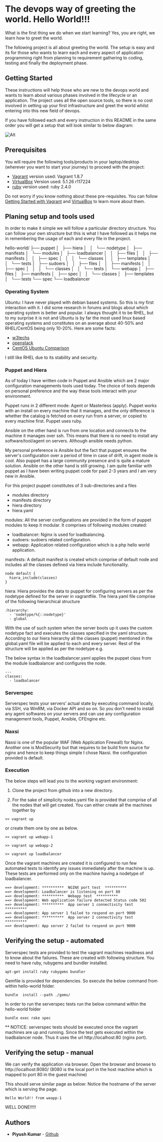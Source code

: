 # The devops way of greeting the world. Hello World!!!

What is the first thing we do when we start learning?
Yes, you are right, we learn how to greet the world.

The following project is all about greeting the world. The setup is easy and its for those who wants to learn each and every aspect of application programming right from planning to requirement gathering to coding, testing and finally the deployment phase.

## Getting Started

These instructions will help those who are new to the devops world and wants to learn about various phases involved in the lifecycle or an application. The project uses all the open source tools, so there is no cost involved in setting up your first infrastructure and greet the world whilst entering into this new field of devops.

If you have followed each and every instruction in this README in the same order you will get a setup that will look similar to below diagram:

![Alt](Devops.png)

## Prerequisites

You will require the following tools/products in your laptop/desktop (wherever you want to start your journey) to proceed with the project:

- [Vagrant](https://www.vagrantup.com/downloads.html) version used: Vagrant 1.8.7
- [VirtualBox](https://www.virtualbox.org/wiki/Downloads) Version used: 5.1.26 r117224
- [ruby](https://www.ruby-lang.org/en/) version used: ruby 2.4.0

Do not worry if you know nothing about these pre-requisites. You can follow
[Getting Started with Vagrant](https://www.vagrantup.com/intro/getting-started/) and [VirtualBox](https://www.virtualbox.org/wiki/Technical_documentation) to learn more about them.

## Planing setup and tools used

In order to make it simple we will follow a particular directory structure. You can follow your own structure but this is what I have followed as it helps me in remembering the usage of each and every file in the project.

hello-world/
├── puppet
│   ├── hiera
│   │   └── nodetype
│   ├── manifests
│   └── modules
│       ├── loadbalancer
│       │   ├── files
│       │   ├── manifests
│       │   ├── spec
│       │   │   └── classes
│       │   ├── templates
│       │   └── tests
│       ├── sudoers
│       │   ├── files
│       │   ├── manifests
│       │   ├── spec
│       │   │   └── classes
│       │   └── tests
│       └── webapp
│           ├── files
│           ├── manifests
│           ├── spec
│           │   └── classes
│           ├── templates
│           └── tests
└── spec
    └── loadbalancer

### Operating System
Ubuntu: I have never played with debian based systems. So this is my first interaction with it. I did some research in forums and blogs about which operating system is better and popular. I always thought it to be RHEL, but to my surprise it is not and Ubuntu is by far the most used linux based operating systems and constitutes on an average about 40-50% and RHEL/CentOS being only 10-20%. Here are some facts:

 - [w3techs](https://w3techs.com/technologies/details/os-linux/all/all)
 - [openstack](https://www.openstack.org/assets/survey/April-2016-User-Survey-Report.pdf)
 - [CentOS Ubuntu Comparison](https://thishosting.rocks/centos-vs-ubuntu-server/)

I still like RHEL due to its stability and security.

### Puppet and Hiera
As of today I have written code in Puppet and Ansible which are 2 major configuration managements tools used today. The choice of tools depends on personal preference and the way these tools interact with your environment.

Puppet runs in 2 different mode: Agent or Masterless (apply). Puppet works with an install on every machine that it manages, and the only difference is whether the catalog is fetched on every run from a server, or copied to every machine first. Puppet uses ruby.

Ansible on the other hand is run from one location and connects to the machine it manages over ssh. This means that there is no need to install any software/tool/agent on servers. Although ansible needs python.

My personal preference is Ansible but the fact that puppet ensures the server's configuration over a period of time in case of drift, in agent mode is cool. Also puppet has a large community presence and is quite a mature solution. Ansible on the other hand is still growing. I am quite familiar with puppet as I have been writing puppet code for past 2-3 years and I am very new in Ansible.

For this project puppet constitutes of 3 sub-directories and a files
 - modules directory
 - manifests directory
 - hiera directory
 - hiera.yaml

modules: All the server configurations are provided in the form of puppet modules to keep it modular. It comprises of following modules created:
 - loadbalancer: Nginx is used for loadbalancing.
 - sudoers: sudoers related configuration.
 - webapp: Application related configuration which is a php hello world application.

manifests: A default manifest is created which comprise of default node and includes all the classes defined via hiera include functionality.

```
node default {
  hiera_include(classes)
}
```

hiera: Hiera provides the data to puppet for configuring servers as per the nodetype defined for the server in vagrantfile. The hiera.yaml file comprise of the following hierarchical structure

```
:hierarchy:
  - 'nodetype/%{::nodetype}'
  - global
```

With the use of such system when the server boots up it uses the custom nodetype fact and executes the classes specified in the yaml structure. According to our hiera hierarchy all the classes (puppet) mentioned in the global.yaml file will be applied to each and every server. Rest of the structure will be applied as per the nodetype e.g.

The below syntax in the loadbalancer.yaml applies the puppet class from the module loadbalancer and configures the node.

```
---
classes:
  - loadbalancer

```

### Serverspec
Serverspec tests your servers’ actual state by executing command locally, via SSH, via WinRM, via Docker API and so on. So you don’t need to install any agent softwares on your servers and can use any configuration management tools, Puppet, Ansible, CFEngine etc.

### Naxsi
Naxsi is one of the popular WAF (Web Application Firewall) for Nginx. Another one is ModSecurity but that requires to be build from source for nginx and hence to keep things simple I chose Naxsi. the configuration provided is default.

### Execution
The below steps will lead you to the working vagrant environment:

1. Clone the project from github into a new directory.

2. For the sake of simplicity nodes.yaml file is provided that comprise of all the nodes that will get created. You can either create all the machines together by

```
>> vagrant up
```

or create them one by one as below.

```
>> vagrant up webapp-1
```

```
>> vagrant up webapp-2
```

```
>> vagrant up loadbalancer
```

Once the vagrant machines are created it is configured to run few automated tests to identify any issues immediately after the machine is up. These tests are performed only on the machine having a nodetype of loadbalancer.

```
==> development: **********  NGINX port test  **********
==> development: Loadbalancer is listening on port 80
==> development: **********  Webapp test  **********
==> development: Web application failure detected Status code 502
==> development: **********  App server 1 connectivity test  **********
==> development: App server 1 failed to respond on port 9000
==> development: **********  App server 2 connectivity test  **********
==> development: App server 2 failed to respond on port 9000
```

## Verifying the setup - automated

Serverspec tests are provided to test the vagrant machines readiness and to know about the failures. These are created with following structure. You need to have ruby, rubygems and bundler installed.

```
apt-get install ruby rubygems bundler
```

Gemfile is provided for dependencies. So execute the below command from within hello-world folder.

```
bundle  install --path ./gems/
```

In order to run the serverspec tests run the below command within the hello-world folder

```
bundle exec rake spec
```

** NOTICE: serverspec tests should be executed once the vagrant machines are up and running. Since the test gets executed within the loadbalancer node. Thus it uses the url http://localhost:80 (nginx port).

## Verifying the setup - manual

We can verify the application via browser. Open the browser and browse to
http://localhost:8080/ (8080 is the local port in the host machine which is mapped to port 80 in the guest machine)

This should serve similar page as below: Notice the hostname of the server which is serving the page.

```
Hello World!! from weapp-1
```

WELL DONE!!!!!

## Authors

* **Piyush Kumar** - [Github](https://github.com/naikajah)
